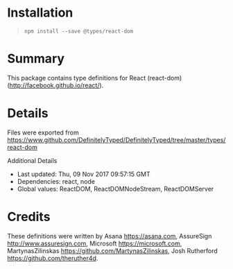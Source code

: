 # Installation
> `npm install --save @types/react-dom`

# Summary
This package contains type definitions for React (react-dom) (http://facebook.github.io/react/).

# Details
Files were exported from https://www.github.com/DefinitelyTyped/DefinitelyTyped/tree/master/types/react-dom

Additional Details
 * Last updated: Thu, 09 Nov 2017 09:57:15 GMT
 * Dependencies: react, node
 * Global values: ReactDOM, ReactDOMNodeStream, ReactDOMServer

# Credits
These definitions were written by Asana <https://asana.com>, AssureSign <http://www.assuresign.com>, Microsoft <https://microsoft.com>, MartynasZilinskas <https://github.com/MartynasZilinskas>, Josh Rutherford <https://github.com/theruther4d>.
